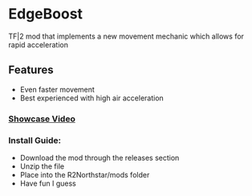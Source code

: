 # EdgeBoost
TF|2 mod that implements a new movement mechanic which allows for rapid acceleration 

## Features
- Even faster movement
- Best experienced with high air acceleration 

### [Showcase Video](https://youtu.be/G-S7k37bvTI)

### Install Guide:
- Download the mod through the releases section
- Unzip the file
- Place into the R2Northstar/mods folder
- Have fun I guess


